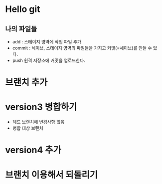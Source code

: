 # Hello git

## 나의 파일들

- add : 스테이지 영역에 작업 파일 추가
- commit : 세이브, 스테이지 영역의 파일들을 가지고 커밋(=세이브)를 만들 수 있다.
- push 원격 저장소에 커밋을 업로드한다.
# 브랜치 추가

# version3 병합하기
- 헤드 브랜치에 변경사항 없음
- 병합 대상 브랜치

# version4 추가

# 브랜치 이용해서 되돌리기